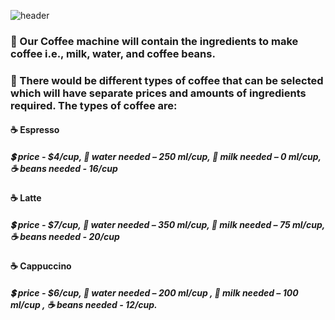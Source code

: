 ![header](https://github.com/Sowndarya9920/CoffeeMachineSimulator/assets/112794922/073a3bad-38e0-461e-94c2-feceec328805)

### :hotel: Our Coffee machine will contain the ingredients to make coffee i.e., milk, water, and coffee beans. 
### :hotel: There would be different types of coffee that can be selected which will have separate prices and amounts of ingredients required. The types of coffee are:

#### :coffee: Espresso
##### :heavy_dollar_sign: price - $4/cup, :potable_water: water needed – 250 ml/cup, :milk_glass: milk needed – 0 ml/cup, :coffee: beans needed - 16/cup
#### :coffee: Latte
##### :heavy_dollar_sign: price - $7/cup, :potable_water: water needed – 350 ml/cup, :milk_glass: milk needed – 75 ml/cup,  :coffee: beans needed - 20/cup
#### :coffee: Cappuccino
##### :heavy_dollar_sign: price - $6/cup, :potable_water: water needed – 200 ml/cup , :milk_glass: milk needed – 100 ml/cup , :coffee: beans needed - 12/cup. 


